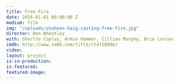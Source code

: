 ```yaml
---
title: Free Fire
date: 2016-01-01 00:00:00 Z
medium: film
img: "/uploads/shaheen-baig-casting-free-fire.jpg"
director: Ben Wheatley
with: Sharlto Copley, Armie Hammer, Cillian Murphy, Brie Larson
imdb: http://www.imdb.com/title/tt4158096/
video: 
layout: project
is-in-production: 
is-featured: 
featured-image: 
---
```


